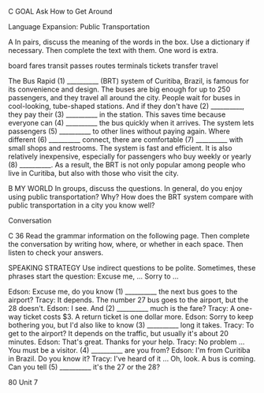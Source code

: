 C GOAL Ask How to Get Around

Language Expansion: Public Transportation

A In pairs, discuss the meaning of the words in the box. Use a dictionary if necessary. Then complete the text with them. One word is extra.

board        fares        transit
passes       routes       terminals
tickets      transfer     travel

The Bus Rapid (1) __________ (BRT) system of Curitiba, Brazil, is famous for its convenience and design. The buses are big enough for up to 250 passengers, and they travel all around the city. People wait for buses in cool-looking, tube-shaped stations. And if they don't have (2) __________, they pay their (3) __________ in the station. This saves time because everyone can (4) __________ the bus quickly when it arrives. The system lets passengers (5) __________ to other lines without paying again. Where different (6) __________ connect, there are comfortable (7) __________ with small shops and restrooms. The system is fast and efficient. It is also relatively inexpensive, especially for passengers who buy weekly or yearly (8) __________. As a result, the BRT is not only popular among people who live in Curitiba, but also with those who visit the city.

B MY WORLD In groups, discuss the questions. In general, do you enjoy using public transportation? Why? How does the BRT system compare with public transportation in a city you know well?

Conversation

C 36 Read the grammar information on the following page. Then complete the conversation by writing how, where, or whether in each space. Then listen to check your answers.

SPEAKING STRATEGY
Use indirect questions to be polite. Sometimes, these phrases start the question:
Excuse me, ...
Sorry to ...

Edson: Excuse me, do you know (1) __________ the next bus goes to the airport?
Tracy: It depends. The number 27 bus goes to the airport, but the 28 doesn't.
Edson: I see. And (2) __________ much is the fare?
Tracy: A one-way ticket costs $3. A return ticket is one dollar more.
Edson: Sorry to keep bothering you, but I'd also like to know (3) __________ long it takes.
Tracy: To get to the airport? It depends on the traffic, but usually it's about 20 minutes.
Edson: That's great. Thanks for your help.
Tracy: No problem ... You must be a visitor. (4) __________ are you from?
Edson: I'm from Curitiba in Brazil. Do you know it?
Tracy: I've heard of it ... Oh, look. A bus is coming. Can you tell (5) __________ it's the 27 or the 28?

80 Unit 7